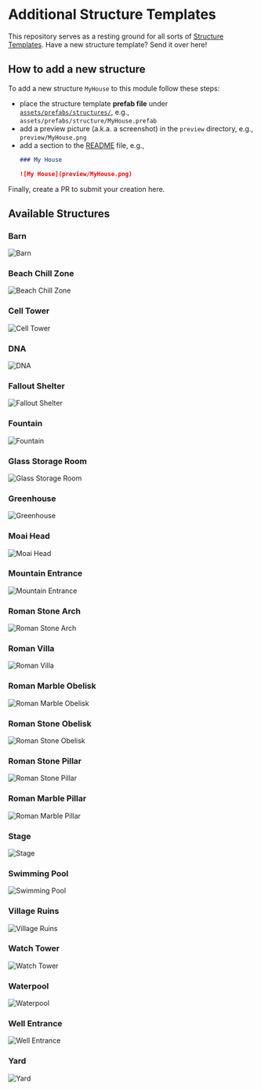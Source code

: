 # Additional Structure Templates

This repository serves as a resting ground for all sorts of [Structure Templates](https://github.com/Terasology/StructureTemplates).
Have a new structure template?
Send it over here!

## How to add a new structure

To add a new structure `MyHouse` to this module follow these steps:

- place the structure template **prefab file** under [`assets/prefabs/structures/`](assets/prefabs/structures/), e.g., `assets/prefabs/structure/MyHouse.prefab`
- add a preview picture (a.k.a. a screenshot) in the `preview` directory, e.g., `preview/MyHouse.png` 
- add a section to the [README](README.md) file, e.g.,
    ```markdown
    ### My House
  
    ![My House](preview/MyHouse.png)
    ```

Finally, create a PR to submit your creation here.

## Available Structures

### Barn
![Barn](preview/Barn.png)

### Beach Chill Zone
![Beach Chill Zone](preview/BeachChillZone.png)

### Cell Tower
![Cell Tower](preview/CellTower.png)

### DNA
![DNA](preview/DNA.png)
### Fallout Shelter
![Fallout Shelter](preview/FalloutShelter.png)

### Fountain
![Fountain](preview/Fountain.png)

### Glass Storage Room
![Glass Storage Room](preview/GlassStorageRoom.png)

### Greenhouse
![Greenhouse](preview/Greenhouse.png)

### Moai Head
![Moai Head](preview/MoaiHead.png)

### Mountain Entrance
![Mountain Entrance](preview/MountainEntrance.jpg)

### Roman Stone Arch
![Roman Stone Arch](preview/RomanArch.png)

### Roman Villa
![Roman Villa](preview/RomanVilla.png)

### Roman Marble Obelisk
![Roman Marble Obelisk](preview/RomanObeliskMarble.PNG)

### Roman Stone Obelisk
![Roman Stone Obelisk](preview/RomanObeliskStone.PNG)

### Roman Stone Pillar
![Roman Stone Pillar](preview/RomanPillar.PNG)

### Roman Marble Pillar
![Roman Marble Pillar](preview/RomanPillarMarble.PNG)


### Stage
![Stage](preview/Stage.png)

### Swimming Pool
![Swimming Pool](preview/Swimmingpool.png)

### Village Ruins
![Village Ruins](preview/VillageRuins.png)

### Watch Tower
![Watch Tower](preview/WatchTower.png)

### Waterpool
![Waterpool](preview/Waterpool.png)

### Well Entrance
![Well Entrance](preview/WellEntrance.jpg)

### Yard
![Yard](preview/Yard.png)
